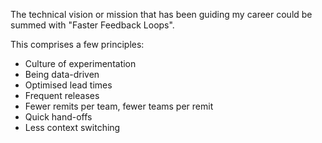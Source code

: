 The technical vision or mission that has been guiding my career could be summed with "Faster Feedback Loops".

This comprises a few principles:

- Culture of experimentation
- Being data-driven
- Optimised lead times
- Frequent releases
- Fewer remits per team, fewer teams per remit
- Quick hand-offs
- Less context switching
